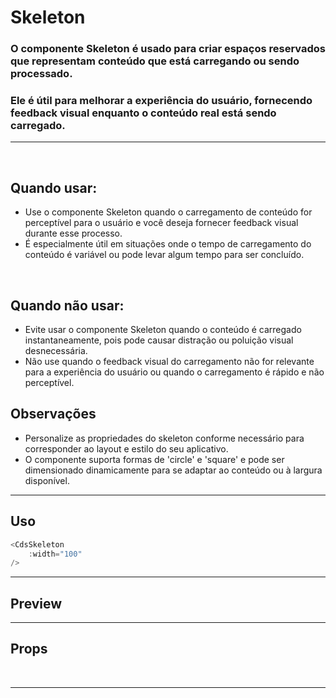 # Skeleton

### O componente Skeleton é usado para criar espaços reservados que representam conteúdo que está carregando ou sendo processado.
### Ele é útil para melhorar a experiência do usuário, fornecendo feedback visual enquanto o conteúdo real está sendo carregado.
---
<br>

## Quando usar:
- Use o componente Skeleton quando o carregamento de conteúdo for perceptível
para o usuário e você deseja fornecer feedback visual durante esse processo.
- É especialmente útil em situações onde o tempo de carregamento do conteúdo é
variável ou pode levar algum tempo para ser concluído.

<br>

## Quando não usar:
- Evite usar o componente Skeleton quando o conteúdo é carregado
instantaneamente, pois pode causar distração ou poluição visual desnecessária.
- Não use quando o feedback visual do carregamento não for relevante para a
experiência do usuário ou quando o carregamento é rápido e não perceptível.


## Observações
- Personalize as propriedades do skeleton conforme necessário para corresponder
ao layout e estilo do seu aplicativo.
- O componente suporta formas de 'circle' e 'square' e pode ser dimensionado
dinamicamente para se adaptar ao conteúdo ou à largura disponível.

---

## Uso

```js
<CdsSkeleton
	:width="100"
/>
```

---

## Preview

<PreviewBuilder
	:args
	:component="CdsSkeleton"
/>

---

## Props

<APITable
	name="Skeleton"
	section="props"
/>
<br>

---

<script setup>
import { ref } from 'vue';
import CdsSkeleton from '@/components/Skeleton.vue';

const args = ref({
	width: 100
});
</script>
